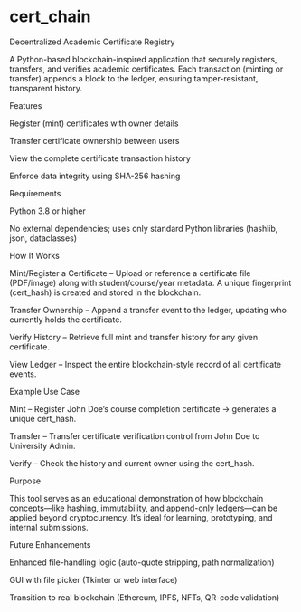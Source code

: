 # cert_chain
Decentralized Academic Certificate Registry

A Python-based blockchain-inspired application that securely registers, transfers, and verifies academic certificates. Each transaction (minting or transfer) appends a block to the ledger, ensuring tamper-resistant, transparent history.

Features

Register (mint) certificates with owner details

Transfer certificate ownership between users

View the complete certificate transaction history

Enforce data integrity using SHA-256 hashing

Requirements

Python 3.8 or higher

No external dependencies; uses only standard Python libraries (hashlib, json, dataclasses)

How It Works

Mint/Register a Certificate – Upload or reference a certificate file (PDF/image) along with student/course/year metadata. A unique fingerprint (cert_hash) is created and stored in the blockchain.

Transfer Ownership – Append a transfer event to the ledger, updating who currently holds the certificate.

Verify History – Retrieve full mint and transfer history for any given certificate.

View Ledger – Inspect the entire blockchain-style record of all certificate events.

Example Use Case

Mint – Register John Doe’s course completion certificate → generates a unique cert_hash.

Transfer – Transfer certificate verification control from John Doe to University Admin.

Verify – Check the history and current owner using the cert_hash.

Purpose

This tool serves as an educational demonstration of how blockchain concepts—like hashing, immutability, and append-only ledgers—can be applied beyond cryptocurrency. It’s ideal for learning, prototyping, and internal submissions.

Future Enhancements

Enhanced file-handling logic (auto-quote stripping, path normalization)

GUI with file picker (Tkinter or web interface)

Transition to real blockchain (Ethereum, IPFS, NFTs, QR-code validation)
